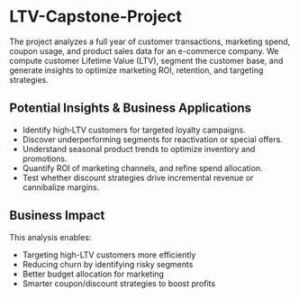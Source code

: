 # LTV-Capstone-Project

The project analyzes a full year of customer transactions, marketing spend, coupon usage, and product sales data for an e-commerce company. We compute customer Lifetime Value (LTV), segment the customer base, and generate insights to optimize marketing ROI, retention, and targeting strategies.

## Potential Insights & Business Applications
- Identify high‑LTV customers for targeted loyalty campaigns.
- Discover underperforming segments for reactivation or special offers.
- Understand seasonal product trends to optimize inventory and promotions.
- Quantify ROI of marketing channels, and refine spend allocation.
- Test whether discount strategies drive incremental revenue or cannibalize margins.

## Business Impact
This analysis enables:
- Targeting high-LTV customers more efficiently
- Reducing churn by identifying risky segments
- Better budget allocation for marketing
- Smarter coupon/discount strategies to boost profits
